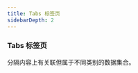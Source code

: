 ```yaml
---
title: Tabs 标签页 
sidebarDepth: 2
---
```


### Tabs 标签页

分隔内容上有关联但属于不同类别的数据集合。

<ClientOnly>
  <tabs-demos />
</ClientOnly>